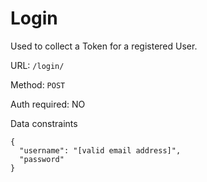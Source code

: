 # Login

Used to collect a Token for a registered User.

URL: `/login/`

Method: `POST`

Auth required: NO

Data constraints

```
{
  "username": "[valid email address]",
  "password"
}
```
